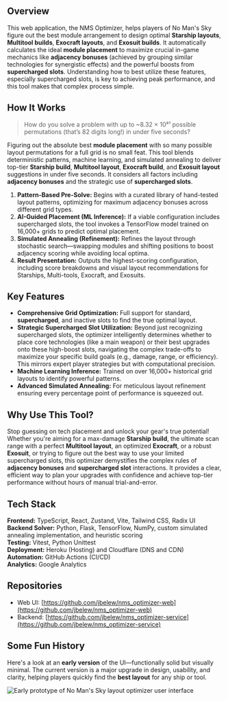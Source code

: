 ## Overview

This web application, the NMS Optimizer, helps players of No Man's Sky figure out the best module arrangement to design optimal **Starship layouts**, **Multitool builds**, **Exocraft layouts**, and **Exosuit builds**. It automatically calculates the ideal **module placement** to maximize crucial in-game mechanics like **adjacency bonuses** (achieved by grouping similar technologies for synergistic effects) and the powerful boosts from **supercharged slots**. Understanding how to best utilize these features, especially supercharged slots, is key to achieving peak performance, and this tool makes that complex process simple.

## How It Works

> How do you solve a problem with up to ~8.32 × 10⁸¹ possible permutations (that’s 82 digits long!) in under five seconds?

Figuring out the absolute best **module placement** with so many possible layout permutations for a full grid is no small feat. This tool blends deterministic patterns, machine learning, and simulated annealing to deliver top-tier **Starship build**, **Multitool layout**, **Exocraft build**, and **Exosuit layout** suggestions in under five seconds. It considers all factors including **adjacency bonuses** and the strategic use of **supercharged slots**.

1.  **Pattern-Based Pre-Solve:** Begins with a curated library of hand-tested layout patterns, optimizing for maximum adjacency bonuses across different grid types.
2.  **AI-Guided Placement (ML Inference):** If a viable configuration includes supercharged slots, the tool invokes a TensorFlow model trained on 16,000+ grids to predict optimal placement.
3.  **Simulated Annealing (Refinement):** Refines the layout through stochastic search—swapping modules and shifting positions to boost adjacency scoring while avoiding local optima.
4.  **Result Presentation:** Outputs the highest-scoring configuration, including score breakdowns and visual layout recommendations for Starships, Multi-tools, Exocraft, and Exosuits.

## Key Features

- **Comprehensive Grid Optimization:** Full support for standard, **supercharged**, and inactive slots to find the true optimal layout.
- **Strategic Supercharged Slot Utilization:** Beyond just recognizing supercharged slots, the optimizer intelligently determines whether to place core technologies (like a main weapon) or their best upgrades onto these high-boost slots, navigating the complex trade-offs to maximize your specific build goals (e.g., damage, range, or efficiency). This mirrors expert player strategies but with computational precision.
- **Machine Learning Inference:** Trained on over 16,000+ historical grid layouts to identify powerful patterns.
- **Advanced Simulated Annealing:** For meticulous layout refinement ensuring every percentage point of performance is squeezed out.

## Why Use This Tool?

Stop guessing on tech placement and unlock your gear's true potential! Whether you're aiming for a max-damage **Starship build**, the ultimate scan range with a perfect **Multitool layout**, an optimized **Exocraft**, or a robust **Exosuit**, or trying to figure out the best way to use your limited supercharged slots, this optimizer demystifies the complex rules of **adjacency bonuses** and **supercharged slot** interactions. It provides a clear, efficient way to plan your upgrades with confidence and achieve top-tier performance without hours of manual trial-and-error.

## Tech Stack

**Frontend:** TypeScript, React, Zustand, Vite, Tailwind CSS, Radix UI\
**Backend Solver:** Python, Flask, TensorFlow, NumPy, custom simulated annealing implementation, and heuristic scoring\
**Testing:** Vitest, Python Unittest\
**Deployment:** Heroku (Hosting) and Cloudflare (DNS and CDN)\
**Automation:** GitHub Actions (CI/CD)\
**Analytics:** Google Analytics

## Repositories

- Web UI: [https://github.com/jbelew/nms_optimizer-web](https://github.com/jbelew/nms_optimizer-web)
- Backend: [https://github.com/jbelew/nms_optimizer-service](https://github.com/jbelew/nms_optimizer-service)

## Some Fun History

Here's a look at an **early version** of the UI—functionally solid but visually minimal. The current version is a major upgrade in design, usability, and clarity, helping players quickly find the **best layout** for any ship or tool.

![Early prototype of No Man's Sky layout optimizer user interface](/assets/img/screenshots/screenshot_v03.png)
